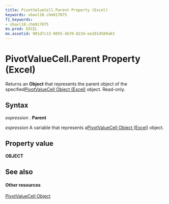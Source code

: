```yaml
---
title: PivotValueCell.Parent Property (Excel)
keywords: vbaxl10.chm917075
f1_keywords:
- vbaxl10.chm917075
ms.prod: EXCEL
ms.assetid: 901d7c13-9055-4b70-8234-ee2814589a63
---
```



# PivotValueCell.Parent Property (Excel)

Returns an  **Object** that represents the parent object of the specified[PivotValueCell Object (Excel)](pivotvaluecell-object-excel.md) object. Read-only.


## Syntax

 _expression_ . **Parent**

 _expression_ A variable that represents a[PivotValueCell Object (Excel)](pivotvaluecell-object-excel.md) object.


## Property value

 **OBJECT**


## See also


#### Other resources



[PivotValueCell Object](pivotvaluecell-object-excel.md)

